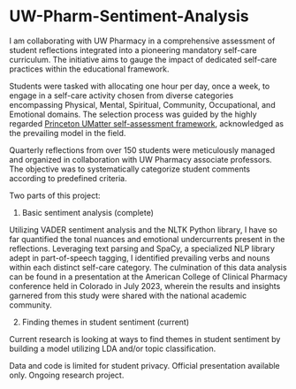 # UW-Pharm-Sentiment-Analysis

I am collaborating with UW Pharmacy in a comprehensive assessment of student reflections integrated into a pioneering mandatory self-care curriculum. The initiative aims to gauge the impact of dedicated self-care practices within the educational framework.

Students were tasked with allocating one hour per day, once a week, to engage in a self-care activity chosen from diverse categories encompassing Physical, Mental, Spiritual, Community, Occupational, and Emotional domains. The selection process was guided by the highly regarded [Princeton UMatter self-assessment framework](https://umatter.princeton.edu/sites/g/files/toruqf2181/files/media/princeton-umatter-wellness-self-assessment.pdf), acknowledged as the prevailing model in the field.

Quarterly reflections from over 150 students were meticulously managed and organized in collaboration with UW Pharmacy associate professors. The objective was to systematically categorize student comments according to predefined criteria. 

Two parts of this project:
1. Basic sentiment analysis (complete)
   
Utilizing VADER sentiment analysis and the NLTK Python library, I have so far quantified the tonal nuances and emotional undercurrents present in the reflections. Leveraging text parsing and SpaCy, a specialized NLP library adept in part-of-speech tagging, I identified prevailing verbs and nouns within each distinct self-care category.
The culmination of this data analysis can be found in a presentation at the American College of Clinical Pharmacy conference held in Colorado in July 2023, wherein the results and insights garnered from this study were shared with the national academic community.

2. Finding themes in student sentiment (current)
   
Current research is looking at ways to find themes in student sentiment by building a model utilizing LDA and/or topic classification.

Data and code is limited for student privacy. Official presentation available only. Ongoing research project.

